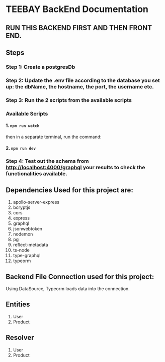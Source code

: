 # TEEBAY BackEnd Documentation

## RUN THIS BACKEND FIRST AND THEN FRONT END.

## Steps

### Step 1: Create a postgresDb

### Step 2: Update the .env file according to the database you set up: the dbName, the hostname, the port, the username etc.

### Step 3: Run the 2 scripts from the available scripts

### Available Scripts

#### 1. `npm run watch`

then in a separate terminal, run the command:

#### 2. `npm run dev`

### Step 4: Test out the schema from [http://localhost:4000/graphql](http://localhost:4000/graphql) your results to check the functionalities available.

## Dependencies Used for this project are:

1.  apollo-server-express
2.  bcryptjs
3.  cors
4.  express
5.  graphql
6.  jsonwebtoken
7.  nodemon
8.  pg
9.  reflect-metadata
10. ts-node
11. type-graphql
12. typeorm

## Backend File Connection used for this project:

Using DataSource, Typeorm loads data into the connection.

## Entities

1.  User
2.  Product

## Resolver

1.  User
2.  Product
